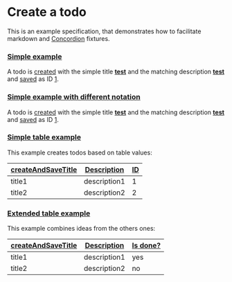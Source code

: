 # Create a todo

This is an example specification, that demonstrates how to facilitate markdown
and [Concordion](https://concordion.org) fixtures.

### [Simple example](- "simple_example")

A todo is [created](- "#result = create(#title, #description)") with the simple 
title **[test](- "#title")** and the matching description 
**[test](- "#description")** and [saved](- "#result = save(#result)") as ID
[1](- "?=#result.getId").

### [Simple example with different notation](- "simple_example_modified")

A todo is [created][createdCmd] with the simple title **[test](- "#title")** and
the matching description **[test](- "#description")** and [saved][savedCmd] 
as ID [1](- "?=#result.getId").

[createdCmd]: - "#result = create(#title, #description)"
[savedCmd]: - "#result = save(#result)"

### [Simple table example](- "simple_table")

This example creates todos based on table values:

| [createAndSave][][Title][title] | [Description][description] | [ID][id] |
| ------------------------------- | -------------------------- | -------- |
| title1                          | description1               | 1        |
| title2                          | description2               | 2        |

[createAndSave]: - "#result = createAndSave(#title,#description)"
[title]: - "#title"
[description]: - "#description"
[id]: - "?=#result.getId"

### [Extended table example](- "extended_table")

This example combines ideas from the others ones:

| [createAndSave][][Title][title] | [Description][description] | [Is done?][done] |
| ------------------------------- | -------------------------- | -----------------------------|
| title1                          | description1               | yes                          |
| title2                          | description2               | no                           |

[createAndSave]: - "#result = createAndSave(#title,#description)"
[title]: - "#title"
[description]: - "#description"
[done]: - "?=isDone(#result)"